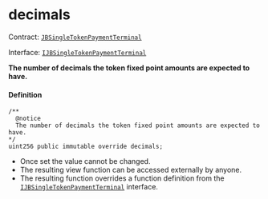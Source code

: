 # decimals

Contract: [`JBSingleTokenPaymentTerminal`](/dev/api/contracts/or-payment-terminals/or-abstract/jbsingletokenpaymentterminal/README.md)​‌

Interface: [`IJBSingleTokenPaymentTerminal`](/dev/api/interfaces/ijbsingletokenpaymentterminal.md)

**The number of decimals the token fixed point amounts are expected to have.**

#### Definition

```
/**
  @notice
  The number of decimals the token fixed point amounts are expected to have.
*/
uint256 public immutable override decimals;
```

* Once set the value cannot be changed.
* The resulting view function can be accessed externally by anyone.
* The resulting function overrides a function definition from the [`IJBSingleTokenPaymentTerminal`](/dev/api/interfaces/ijbsingletokenpaymentterminal.md) interface.
